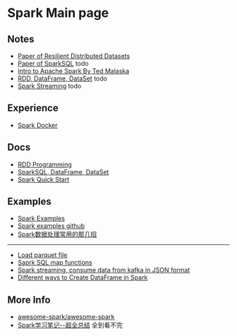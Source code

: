 # Spark Main page

## Notes
- [Paper of Resilient Distributed Datasets](../papers/rdd.md)
- [Paper of SparkSQL]() todo
- [Intro to Apache Spark By Ted Malaska](../lectures/intro_to_apache_spark_for_java_and_scala_developers.md)
- [RDD, DataFrame, DataSet]() todo
- [Spark Streaming]() todo

## Experience
- [Spark Docker](./spark/spark_docker_setup.md)

## Docs
- [RDD Programming](https://spark.apache.org/docs/latest/rdd-programming-guide.html)
- [SparkSQL, DataFrame, DataSet](https://spark.apache.org/docs/latest/sql-programming-guide.html)
- [Spark Quick Start](https://spark.apache.org/docs/latest/quick-start.html)

## Examples
- [Spark Examples](https://spark.apache.org/examples.html)
- [Spark examples github](https://github.com/apache/spark/tree/master/examples/src/main)
- [Spark数据处理常用的那几招](https://blog.csdn.net/eric_sunah/article/details/51822876)
***
- [Load parquet file](https://sparkbyexamples.com/spark/spark-streaming-kafka-consumer-example-in-json-format/)
- [Saprk SQL map functions](https://sparkbyexamples.com/spark/spark-sql-map-functions/)
- [Spark streaming, consume data from kafka in JSON format](https://sparkbyexamples.com/spark/spark-streaming-kafka-consumer-example-in-json-format/)
- [Different ways to Create DataFrame in Spark](https://sparkbyexamples.com/spark/different-ways-to-create-a-spark-dataframe/)


## More Info
- [awesome-spark/awesome-spark](https://github.com/awesome-spark/awesome-spark)
- [Spark学习笔记--超全总结](http://chant00.com/2017/07/28/Spark%E5%AD%A6%E4%B9%A0%E7%AC%94%E8%AE%B0/) 全到看不完
